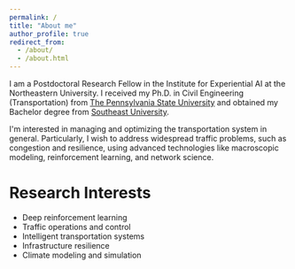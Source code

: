 ```yaml
---
permalink: /
title: "About me"
author_profile: true
redirect_from: 
  - /about/
  - /about.html
---
```


I am a Postdoctoral Research Fellow in the Institute for Experiential AI at the Northeastern University. I received my Ph.D. in Civil Engineering (Transportation) from [The Pennsylvania State University](https://www.psu.edu/) and obtained my Bachelor degree from [Southeast University](https://www.seu.edu.cn/english/). 

I'm interested in managing and optimizing the transportation system in general. Particularly, I wish to address widespread traffic problems, such as congestion and resilience, using advanced technologies like macroscopic modeling, reinforcement learning, and network science.

Research Interests
======
* Deep reinforcement learning
* Traffic operations and control
* Intelligent transportation systems
* Infrastructure resilience
* Climate modeling and simulation